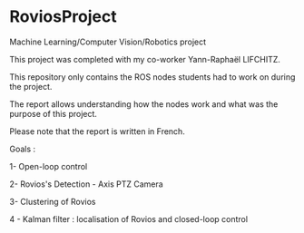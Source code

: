 # RoviosProject
Machine Learning/Computer Vision/Robotics project

This project was completed with my co-worker Yann-Raphaël LIFCHITZ.

This repository only contains the ROS nodes students had to work on during the project.

The report allows understanding how the nodes work and what was the purpose of this project. 

Please note that the report is written in French.

Goals :

1- Open-loop control

2- Rovios's Detection - Axis PTZ Camera

3- Clustering of Rovios

4 - Kalman filter : localisation of Rovios and closed-loop control
